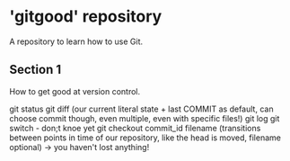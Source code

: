 # 'gitgood' repository

A repository to learn how to use Git.

## Section 1
How to get good at version control.

git status
git diff (our current literal state + last COMMIT as default, can choose commit though, even multiple, even with specific files!)
git log
git switch - don;t knoe yet
git checkout commit_id filename (transitions between points in time of our repository, like the head is moved, filename optional) -> you haven't lost anything!



